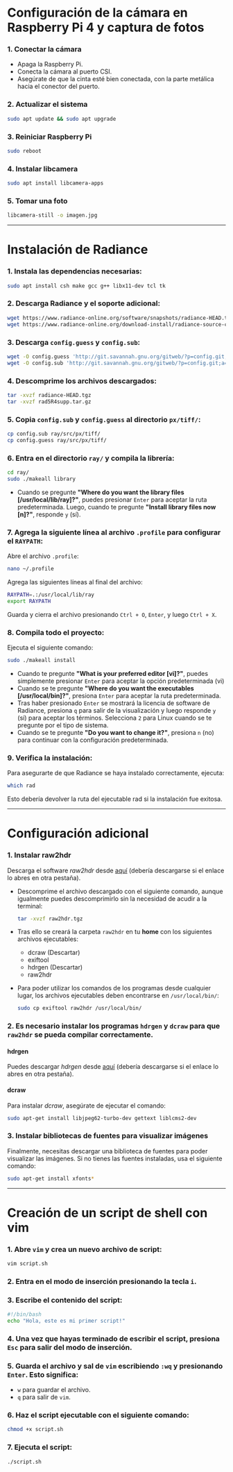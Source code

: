 # Configuración de la cámara en Raspberry Pi 4 y captura de fotos

### 1. Conectar la cámara
- Apaga la Raspberry Pi.
- Conecta la cámara al puerto CSI.
- Asegúrate de que la cinta esté bien conectada, con la parte metálica hacia el conector del puerto.

### 2. Actualizar el sistema
```bash
sudo apt update && sudo apt upgrade
```

### 3. Reiniciar Raspberry Pi
```bash
sudo reboot
```

### 4. Instalar libcamera
```bash
sudo apt install libcamera-apps
```

### 5. Tomar una foto
```bash
libcamera-still -o imagen.jpg
```

---

# Instalación de Radiance 

### 1. Instala las dependencias necesarias:
```bash
sudo apt install csh make gcc g++ libx11-dev tcl tk
```

### 2. Descarga Radiance y el soporte adicional:
```bash
wget https://www.radiance-online.org/software/snapshots/radiance-HEAD.tgz
wget https://www.radiance-online.org/download-install/radiance-source-code/latest-release/rad5R4supp.tar.gz
```

### 3. Descarga `config.guess` y `config.sub`:
```bash
wget -O config.guess 'http://git.savannah.gnu.org/gitweb/?p=config.git;a=blob_plain;f=config.guess;hb=HEAD'
wget -O config.sub 'http://git.savannah.gnu.org/gitweb/?p=config.git;a=blob_plain;f=config.sub;hb=HEAD'
```

### 4. Descomprime los archivos descargados:
```bash
tar -xvzf radiance-HEAD.tgz
tar -xvzf rad5R4supp.tar.gz
```

### 5. Copia `config.sub` y `config.guess` al directorio `px/tiff/`:
```bash
cp config.sub ray/src/px/tiff/
cp config.guess ray/src/px/tiff/
```

### 6. Entra en el directorio `ray/` y compila la librería:
```bash
cd ray/
sudo ./makeall library
```
- Cuando se pregunte **"Where do you want the library files [/usr/local/lib/ray]?"**, puedes presionar `Enter` para aceptar la ruta predeterminada. Luego, cuando te pregunte **"Install library files now [n]?"**, responde `y` (sí).

### 7. Agrega la siguiente línea al archivo `.profile` para configurar el `RAYPATH`:
Abre el archivo `.profile`:
```bash
nano ~/.profile
```
Agrega las siguientes líneas al final del archivo:
```bash
RAYPATH=.:/usr/local/lib/ray
export RAYPATH
```
Guarda y cierra el archivo presionando `Ctrl + O`, `Enter`, y luego `Ctrl + X`.

### 8. Compila todo el proyecto:
Ejecuta el siguiente comando:
```bash
sudo ./makeall install
```
- Cuando te pregunte **"What is your preferred editor [vi]?"**, puedes simplemente presionar `Enter` para aceptar la opción predeterminada (vi)
- Cuando se te pregunte **"Where do you want the executables [/usr/local/bin]?"**, presiona `Enter` para aceptar la ruta predeterminada.
- Tras haber presionado `Enter` se mostrará la licencia de software de Radiance, presiona `q` para salir de la visualización y luego responde `y` (sí) para aceptar los términos. Selecciona `2` para Linux cuando se te pregunte por el tipo de sistema.
- Cuando se te pregunte **"Do you want to change it?"**, presiona `n` (no) para continuar con la configuración predeterminada.

### 9. Verifica la instalación:
Para asegurarte de que Radiance se haya instalado correctamente, ejecuta:
```bash
which rad
```
Esto debería devolver la ruta del ejecutable rad si la instalación fue exitosa.

---

# Configuración adicional

### 1. Instalar raw2hdr 
Descarga el software *raw2hdr* desde [aquí](http://www.anyhere.com/gward/pickup/raw2hdr.tgz) (debería descargarse si el enlace lo abres en otra pestaña). 

- Descomprime el archivo descargado con el siguiente comando, aunque igualmente puedes descomprimirlo sin la necesidad de acudir a la terminal:
  ```bash
  tar -xvzf raw2hdr.tgz
  ```
- Tras ello se creará la carpeta `raw2hdr` en tu **home** con los siguientes archivos ejecutables:
  - dcraw (Descartar)
  - exiftool
  - hdrgen (Descartar)
  - raw2hdr

- Para poder utilizar los comandos de los programas desde cualquier lugar, los archivos ejecutables deben encontrarse en `/usr/local/bin/`:
  ```bash
  sudo cp exiftool raw2hdr /usr/local/bin/
  ```

### 2. Es necesario instalar los programas `hdrgen` y `dcraw` para que `raw2hdr` se pueda compilar correctamente.  

#### hdrgen 
Puedes descargar *hdrgen* desde [aquí](http://anyhere.com/gward/pickup/hdrgen_AMDRaspian.tar.gz) (debería descargarse si el enlace lo abres en otra pestaña).  

#### dcraw
Para instalar *dcraw*, asegúrate de ejecutar el comando:
```bash
sudo apt-get install libjpeg62-turbo-dev gettext liblcms2-dev
```

### 3. Instalar bibliotecas de fuentes para visualizar imágenes
Finalmente, necesitas descargar una biblioteca de fuentes para poder visualizar las imágenes. Si no tienes las fuentes instaladas, usa el siguiente comando:
```bash
sudo apt-get install xfonts*
```

---

# Creación de un script de shell con vim

### 1. Abre `vim` y crea un nuevo archivo de script:
```bash
vim script.sh
```

### 2. Entra en el **modo de inserción** presionando la tecla `i`.

### 3. Escribe el contenido del script:
```bash
#!/bin/bash
echo "Hola, este es mi primer script!"
```

### 4. Una vez que hayas terminado de escribir el script, presiona `Esc` para salir del **modo de inserción**.

### 5. Guarda el archivo y sal de `vim` escribiendo `:wq` y presionando `Enter`. Esto significa:
- `w` para guardar el archivo.
- `q` para salir de `vim`.

### 6. Haz el script ejecutable con el siguiente comando:
```bash
chmod +x script.sh
```

### 7. Ejecuta el script:
```bash
./script.sh
```
